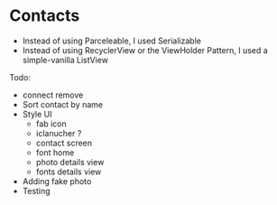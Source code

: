# Contacts

- Instead of using Parceleable, I used Serializable
- Instead of using RecyclerView or the ViewHolder Pattern, I used a simple-vanilla ListView

Todo:
- connect remove
- Sort contact by name
- Style UI
  - fab icon
  - iclanucher ?
  - contact screen
  - font home
  - photo details view
  - fonts details view
- Adding fake photo
- Testing